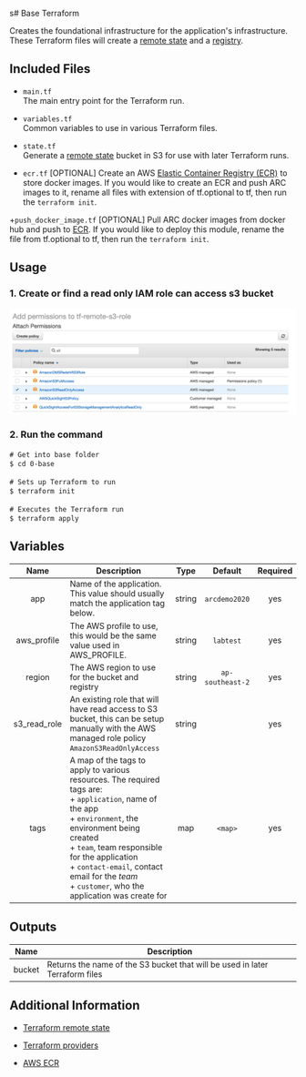 s# Base Terraform

Creates the foundational infrastructure for the application's infrastructure.
These Terraform files will create a [remote state][state] and a [registry][ecr].


## Included Files

+ `main.tf`  
The main entry point for the Terraform run.

+ `variables.tf`  
Common variables to use in various Terraform files.

+ `state.tf`  
Generate a [remote state][state] bucket in S3 for use with later Terraform runs.

+ `ecr.tf` [OPTIONAL]
Create an AWS [Elastic Container Registry (ECR)][ecr] to store docker images. If you would like to create an ECR and push ARC images to it, rename all files with extension of tf.optional to tf, then run the `terraform init`.

+`push_docker_image.tf` [OPTIONAL]
Pull ARC docker images from docker hub and push to [ECR][ecr]. If you would like to deploy this module, rename the file from tf.optional to tf, then run the `terraform init`.


## Usage

### 1. Create or find a read only IAM role can access s3 bucket

![s3 read only role](../image/s3_role.png)

### 2. Run the command
```
# Get into base folder
$ cd 0-base

# Sets up Terraform to run
$ terraform init

# Executes the Terraform run
$ terraform apply
```


## Variables

| Name | Description | Type | Default | Required |
|:-------:|-------------|:----:|:-----:|:-----:|
| app | Name of the application. This value should usually match the application tag below. | string | `arcdemo2020` | yes |
| aws_profile | The AWS profile to use, this would be the same value used in AWS_PROFILE. | string | `labtest`| yes |
| region | The AWS region to use for the bucket and registry| string | `ap-southeast-2` | yes |
| s3\_read\_role | An existing role that will have read access to S3 bucket, this can be setup manually with the AWS managed role policy `AmazonS3ReadOnlyAccess`  | string |  | yes |
| tags | A map of the tags to apply to various resources. The required tags are: <br>+ `application`, name of the app <br>+ `environment`, the environment being created <br>+ `team`, team responsible for the application <br>+ `contact-email`, contact email for the _team_ <br>+ `customer`, who the application was create for | map | `<map>` | yes |


## Outputs

| Name | Description |
|------|-------------|
| bucket | Returns the name of the S3 bucket that will be used in later Terraform files |



## Additional Information

+ [Terraform remote state][state]

+ [Terraform providers][provider]

+ [AWS ECR][ecr]



[state]: https://www.terraform.io/docs/state/remote.html
[provider]: https://www.terraform.io/docs/providers/
[ecr]: https://aws.amazon.com/ecr/
